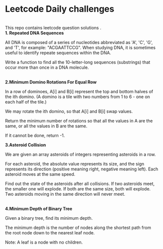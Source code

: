 # Leetcode Daily challenges 
<br/>
This repo contains  leetcode question solutions .
<br/>
 <strong> 1. Repeated DNA Sequences </strong>
<br/>
<p>
   All DNA is composed of a series of nucleotides abbreviated as 'A', 'C', 'G', and 'T', for example: "ACGAATTCCG". When studying DNA, it is sometimes useful to identify repeate
   sequences within the DNA.
   <br/>

   Write a function to find all the 10-letter-long sequences (substrings) that occur more than once in a DNA molecule.
   </p>
<br/>
<strong> 2.Minimum Domino Rotations For Equal Row  </strong>
<br/>
<p>
 In a row of dominoes, A[i] and B[i] represent the top and bottom halves of the ith domino.  (A domino is a tile with two numbers from 1 to 6 - one on each half of the tile.)

We may rotate the ith domino, so that A[i] and B[i] swap values.

Return the minimum number of rotations so that all the values in A are the same, or all the values in B are the same.

If it cannot be done, return -1.
<br/>
</p>
<strong> 3.Asteroid Collision</strong>
<br/>
<p>
 We are given an array asteroids of integers representing asteroids in a row.

For each asteroid, the absolute value represents its size, and the sign represents its direction (positive meaning right, negative meaning left). Each asteroid moves at the same speed.

Find out the state of the asteroids after all collisions. If two asteroids meet, the smaller one will explode. If both are the same size, both will explode. Two asteroids moving in the same direction will never meet.
 </p>
 <br/>
 <strong> 4.Minimum Depth of Binary Tree </strong>
 <p>
 Given a binary tree, find its minimum depth.

The minimum depth is the number of nodes along the shortest path from the root node down to the nearest leaf node.

Note: A leaf is a node with no children.
</p>

 
